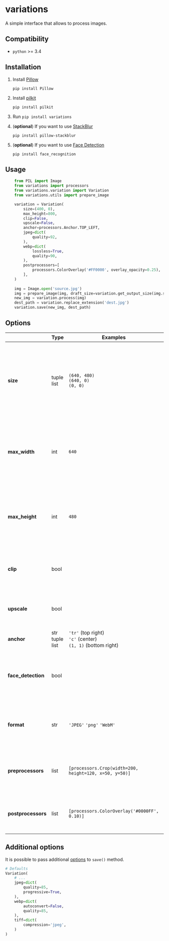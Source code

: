 # variations
A simple interface that allows to process images.

## Compatibility
* `python` >= 3.4

## Installation
1. Install [Pillow](http://pypi.python.org/pypi/Pillow)

    ``pip install Pillow``
2. Install [pilkit](https://github.com/matthewwithanm/pilkit)

    ``pip install pilkit``
3. Run `pip install variations`

4. (**optional**) If you want to use [StackBlur](https://github.com/dldevinc/pillow-stackblur)
    
    ``pip install pillow-stackblur``

5. (**optional**) If you want to use [Face Detection](https://github.com/ageitgey/face_recognition)

    ``pip install face_recognition``

## Usage
```python
    from PIL import Image
    from variations import processors
    from variations.variation import Variation
    from variations.utils import prepare_image

    variation = Variation(
        size=(400, 0),
        max_height=800,
        clip=False,
        upscale=False,
        anchor=processors.Anchor.TOP_LEFT,
        jpeg=dict(
            quality=92,
        ),
        webp=dict(
            lossless=True,
            quality=90,
        ),
        postprocessors=[
            processors.ColorOverlay('#FF0000', overlay_opacity=0.25),
        ],
    )
    
    img = Image.open('source.jpg')
    img = prepare_image(img, draft_size=variation.get_output_size(img.size))
    new_img = variation.process(img)
    dest_path = variation.replace_extension('dest.jpg')
    variation.save(new_img, dest_path)
```

## Options
|                    | Type                 | Examples                                                  | Description                                                                                                                                              |
|--------------------|----------------------|-----------------------------------------------------------|----------------------------------------------------------------------------------------------------------------------------------------------------------|
| **size**           | tuple<br>list        | `(640, 480)`<br>`(640, 0)`<br>`(0, 0)`                          | The **canvas** size of image. If you set the width or height to zero,  the corresponding value will be automatically adjusted based on  the aspect ratio |
| **max_width**      | int                  | `640`                                                     | It specifies the maximim width in pixels.This option have meaning only when corresponding value in `size` is zero                                        |
| **max_height**     | int                  | `480`                                                     | It specifies the maximim height in pixels.This option have meaning only when corresponding value in `size` is zero                                       |
| **clip**           | bool                 |                                                           | When set to `True`, the image can be cropped when filling the canvas.                                                                                    |
| **upscale**        | bool                 |                                                           | When set to `True`, the image can be upscaled when filling the canvas.                                                                                   |
| **anchor**         | str<br>tuple<br>list | `'tr'` (top right)<br>`'c'` (center)<br>`(1, 1)` (bottom right) | Defines the anchor point.                                                                                                                                |
| **face_detection** | bool                 |                                                           | Use a face detection system to find anchor point. You must install [facial recognition api](https://github.com/ageitgey/face_recognition) to use this.   |
| **format**         | str                  | `'JPEG'` `'png'` `'WebM'`                                 | Enforce output image format. Defaults to `'AUTO'`, which means keep input format.                                                                        |
| **preprocessors**  | list                 | `[processors.Crop(width=200, height=120, x=50, y=50)]`      | [PilKit](https://github.com/matthewwithanm/pilkit) processors are invoked before the main processing stage                                               |
| **postprocessors** | list                 | `[processors.ColorOverlay('#0000FF', 0.10)]`                | [PilKit](https://github.com/matthewwithanm/pilkit) processors are invoked after the main processing stage                                                |

## Additional options

It is possible to pass additional [options](https://pillow.readthedocs.io/en/latest/handbook/image-file-formats.html)
to `save()` method.

```python
# Defaults
Variation(
    # ...
    jpeg=dict(
        quality=85,
        progressive=True,
    ),
    webp=dict(
        autoconvert=False,
        quality=85,
    ),
    tiff=dict(
        compression='jpeg',
    )
)
```

